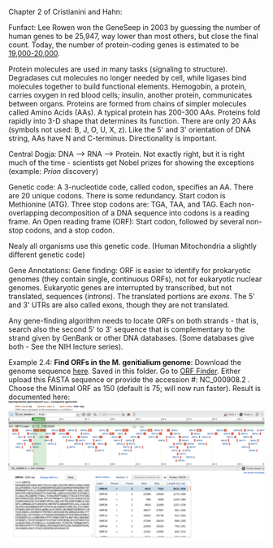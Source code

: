Chapter 2 of Cristianini and Hahn:

Funfact: Lee Rowen won the GeneSeep in 2003 by guessing the number of human genes to be 25,947, way lower than most others, but close the final count. Today, the number of protein-coding genes is  estimated to be [19,000-20,000](https://en.wikipedia.org/wiki/Human_genome).  

Protein molecules are used in many tasks (signaling to structure). Degradases cut molecules no longer needed by cell, while ligases bind molecules together to build  functional elements. Hemogobin, a protein, carries oxygen in red blood cells; insulin, another protein, communicates between organs. Proteins are formed  from chains of simpler molecules called Amino Acids (AAs). A typical protein has 200-300 AAs. Proteins fold rapidly into 3-D shape that determines its function. There are only 20 AAs (symbols not used: B, J, O, U, X, z). Like the 5' and 3' orientation of DNA string, AAs have N and C-terminus. Directionality is important. 

Central Dogja: DNA --> RNA --> Protein. Not exactly right, but it is right much of the time - scientists get Nobel prizes for showing the exceptions (example: *Prion* discovery)

Genetic code: A 3-nucleotide code, called codon, specifies an AA. There are 20 unique codons. There is some redundancy. Start codon is Methionine (ATG). Three stop codons are: TGA, TAA, and TAG. Each non-overlapping decomposition of a DNA sequence into codons is a reading frame. An Open reading frame (ORF): Start codon, followed by several non-stop codons, and a stop codon. 

Nealy all organisms use this genetic code. (Human Mitochondria a slightly different genetic code)

Gene Annotations: Gene finding: ORF is easier to identify for prokaryotic genomes (they contain single, continuous ORFs), not for eukaryotic nuclear genomes. Eukaryotic genes are interrupted by transcribed, but not translated, sequences (*introns*). The translated portions are *exons*. The 5' and 3' UTRs are also called exons, though they are not translated. 

Any gene-finding algorithm needs to locate ORFs on both strands - that is, search also the second 5' to 3' sequence that is complementary to the strand given by GenBank or other DNA databases. (Some databases give both - See the NIH lecture series). 

Example 2.4: **Find ORFs in the M. genitialium genome**: Download the genome sequence [here](https://www.ncbi.nlm.nih.gov/genome/474). Saved in this folder.  Go to [ORF Finder](https://www.ncbi.nlm.nih.gov/orffinder/). Either upload this FASTA sequence or provide the accession #: NC_000908.2 . Choose the Minimal ORF as 150 (default is 75; will now run faster). Result is documented here: ![alt text](https://github.com/RShankar/Semantic-Web-for-Genomics/blob/master/Examples/Gene%20Finding/Screenshot_2018-11-11%20Viewer%20-%20ORFfinder%20-%20NCBI.png "ORFs with min of 150 AA")
